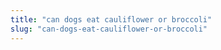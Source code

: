 ```yaml
---
title: "can dogs eat cauliflower or broccoli"
slug: "can-dogs-eat-cauliflower-or-broccoli"
---
```


